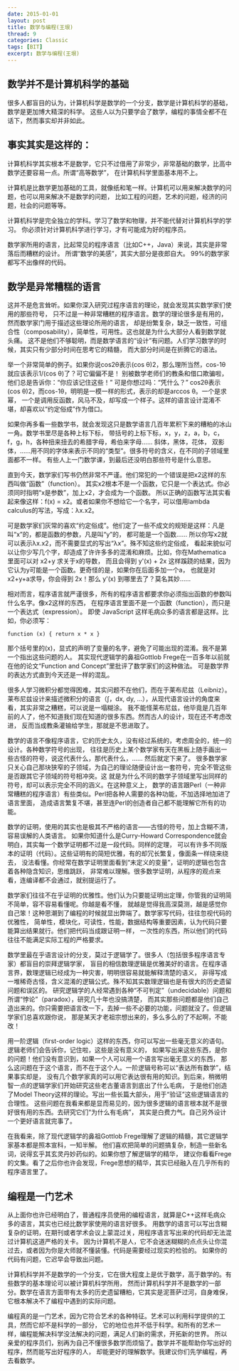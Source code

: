 ```yaml
---
date: 2015-01-01
layout: post
title: 数学与编程(王垠) 
thread: 9
categories: Classic
tags: [BIT]
excerpt: 数学与编程(王垠) 
---
```


## 数学并不是计算机科学的基础

很多人都盲目的认为，计算机科学是数学的一个分支，数学是计算机科学的基础，数学是更加博大精深的科学。
这些人以为只要学会了数学，编程的事情全都不在话下，然而事实却并非如此。

## 事实其实是这样的：

计算机科学其实根本不是数学，它只不过借用了非常少，非常基础的数学，比高中数学还要容易一点。所谓“高等数学”，
在计算机科学里面基本用不上。

计算机是比数学更加基础的工具，就像纸和笔一样。计算机可以用来解决数学的问题，也可以用来解决不是数学的问题，
比如工程的问题，艺术的问题，经济的问题，社会的问题等等。

计算机科学是完全独立的学科。学习了数学和物理，并不能代替对计算机科学的学习。
你必须针对计算机科学进行学习，才有可能成为好的程序员。

数学家所用的语言，比起常见的程序语言（比如C++，Java）来说，其实是非常落后而糟糕的设计。
所谓“数学的美感”，其实大部分是夜郎自大。
99%的数学家都写不出像样的代码。

## 数学是异常糟糕的语言

这并不是危言耸听。如果你深入研究过程序语言的理论，就会发现其实数学家们使用的那些符号，
只不过是一种非常糟糕的程序语言。数学的理论很多是有用的，然而数学家门用于描述这些理论所用的语言，
却是纷繁复杂，缺乏一致性，可组合性（composability），简单性，可用性。这也就是为什么大部分人看到数学就头痛。
这不是他们不够聪明，而是数学语言的“设计”有问题。人们学习数学的时候，其实只有少部分时间在思考它的精髓，
而大部分时间是在折腾它的语法。

举一个非常简单的例子。如果你说cos2θ表示(cos θ)2，那么理所当然，cos-1θ就应该表示1/(cos θ)了？可它偏偏不是！
别被数学老师们的教条和借口欺骗啦，他们总是告诉你：“你应该记住这些！” 可是你想过吗：“凭什么？” 
cos2θ表示(cos θ)2，而cos-1θ，明明是一模一样的形式，表示的却是arccos θ。一个是求幂，
一个是调用反函数，风马不及，却写成一个样子。这样的语言设计混淆不堪，却喜欢以“约定俗成”作为借口。

如果你再多看一些数学书，就会发现这只是数学语言几百年累积下来的糟粕的冰山一角。数学书里尽是各种上标下标，
带括号的上标下标，x，y，z，a，b，c，f，g，h，各种扭来扭去的希腊字母，希伯来字母…… 斜体，黑体，花体，
双影体，……用不同的字体来表示不同的“类型”。很多符号的含义，在不同的子领域里面都不一样。
有些人上一门数学课，到最后还没明白那些符号是什么意思。

直到今天，数学家们写书仍然非常不严谨。他们常犯的一个错误是把x2这样的东西叫做“函数”（function）。
其实x2根本不是一个函数，它只是一个表达式。你必须同时指明“x是参数”，加上x2，才会成为一个函数。
所以正确的函数写法其实看起来像这样：f(x) = x2。或者如果你不想给它一个名字，可以借用lambda calculus的写法，写成：λx.x2。

可是数学家们灰常的喜欢“约定俗成”。他们定了一些不成文的规矩是这样：凡是叫“x”的，都是函数的参数，凡是叫“y”的，
都可能是一个函数…… 所以你写x2就可以表示λx.x2，而不需要显式的写出“λx”。殊不知这些约定俗成，
看起来貌似可以让你少写几个字，却造成了许许多多的混淆和麻烦。比如，你在Mathematica里面可以对 x2+y 求关于x的导数，
而且会得到 y'(x) + 2x 这样蹊跷的结果，因为它认为y可能是一个函数。更奇怪的是，如果你在后面多加一个a，
也就是对x2+y+a求导，你会得到 2x！那么 y'(x) 到哪里去了？莫名其妙……

相对而言，程序语言就严谨很多，所有的程序语言都要求你必须指出函数的参数叫什么名字。像x2这样的东西，
在程序语言里面不是一个函数（function），而只是一个表达式（expression）。
即使 JavaScript 这样毛病众多的语言都是这样。比如，你必须写：
```
function (x) { return x * x }
```
那个括号里的(x)，显式的声明了变量的名字，避免了可能出现的混淆。我不是第一个指出这些问题的人。
其实现代逻辑学的鼻祖Gottlob Frege在一百多年以前就在他的论文“Function and Concept”里批评了数学家们的这种做法。
可是数学界的表达方式直到今天还是一样的混乱。

很多人学习微积分都觉得困难，其实问题不在他们，而在于莱布尼兹（Leibniz）。
莱布尼兹设计来描述微积分的语言（∫，dx, dy, …），从现代语言设计的角度来看，其实非常之糟糕，可以说是一塌糊涂。
我不能怪莱布尼兹，他毕竟是几百年前的人了，他不知道我们现在知道的很多东西。然而古人的设计，现在还不考虑改进，
反而当成教条灌输给学生，那就是不思进取了。

数学的语言不像程序语言，它的历史太久，没有经过系统的，考虑周全的，统一的设计。各种数学符号的出现，
往往是历史上某个数学家有天在黑板上随手画出一些古怪的符号，说这代表什么，那代表什么，…… 然后就定下来了。
很多数学家只关心自己那块狭窄的子领域，为自己的理论随便设计出一套符号，完全不管这些是否跟其它子领域的符号相冲突。这
就是为什么不同的数学子领域里写出同样的符号，却可以表示完全不同的涵义。在这种意义上，
数学的语言跟Perl（一种非常糟糕的程序语言）有些类似。Perl把各种人需要的各种功能，不加选择地加进了语言里面，
造成语言繁复不堪，甚至连Perl的创造者自己都不能理解它所有的功能。

数学的证明，使用的其实也是极其不严格的语言——古怪的符号，加上含糊不清，容易误解的人类语言。
如果你知道什么是Curry-Howard Correspondence就会明白，其实每一个数学证明都不过是一段代码。同样的定理，
可以有许多不同版本的证明（代码）。这些证明有的简短优雅，有的却冗长繁复，像面条一样绕来绕去，
没法看懂。你经常在数学证明里面看到“未定义的变量”，证明的逻辑也包含着各种隐含知识，思维跳跃，
非常难以理解。很多数学证明，从程序的观点来看，连编译都不会通过，就别提运行了。

数学家们往往不在乎证明的优雅性。他们认为只要能证明出定理，你管我的证明简不简单，容不容易看懂呢。你越是看不懂，
就越是觉得我高深莫测，越是感觉你自己笨！这种思潮到了编程的时候就显出弊端了。数学家写代码，往往忽视代码的优雅性，
简单性，模块化，可读性，性能，数据结构等重要因素，认为代码只要能算出结果就行。他们把代码当成跟证明一样，
一次性的东西，所以他们的代码往往不能满足实际工程的严格要求。

数学里最在乎语言设计的分支，莫过于逻辑学了。很多人（包括很多程序语言专家）都盲目的崇拜逻辑学家，
盲目的相信数理逻辑是优雅美好的语言。在程序语言界，数理逻辑已经成为一种灾害，明明很容易就能解释清楚的语义，
非得写成一堆稀奇古怪，含义混淆的逻辑公式。殊不知其实数理逻辑也是有很大的历史遗留问题和误区的。
研究逻辑学的人经常遇到各种“不可判定”（undecidable）问题和所谓“悖论”（paradox），研究几十年也没搞清楚，
而其实那些问题都是他们自己造出来的。你只需要把语言改一下，去掉一些不必要的功能，问题就没了。但逻辑学家们总喜欢跟你说，
那是某天才老祖宗想出来的，多么多么的了不起啊，不能改！

用一阶逻辑（first-order logic）这样的东西，你可以写出一些毫无意义的语句。逻辑老师们会告诉你，记住啦，这些是没有意义的，
如果写出来这些东西，是你的问题！他们没有意识到，如果一个人可以用一个语言写出毫无意义的东西，
那么这问题在于这个语言，而不在于这个人。一阶逻辑号称可以“表达所有数学”，结果事实却是，
没有几个数学家真的可以用它表达很有用的知识。到后来，稍微明智一点的逻辑学家们开始研究这些老古董语言到底出了什么毛病，
于是他们创造了Model Theory这样的理论。写出一些长篇大部头，用于“验证”这些逻辑语言的合理性。
这些问题在我看来都是显而易见的，因为很多逻辑的语言根本就不是很好很有用的东西。去研究它们“为什么有毛病”，
其实是白费力气。自己另外设计一个更好语言就完事了。

在我看来，除了现代逻辑学的鼻祖Gottlob Frege理解了逻辑的精髓，其它逻辑学家基本都是照本宣科，一知半解。
他们喜欢把简单的问题搞复杂，制造一些新名词，说得玄乎其玄灵丹妙药似的。如果你想了解逻辑学的精华，
建议你看看Frege的文集。看了之后你也许会发现，Frege思想的精华，其实已经融入在几乎所有的程序语言里了。

## 编程是一门艺术

从上面你也许已经明白了，普通程序员使用的编程语言，就算是C++这样毛病众多的语言，其实也已经比数学家使用的语言好很多。
用数学的语言可以写出含糊复杂的证明，在期刊或者学术会议上蒙混过关，用程序语言写出来的代码却无法混过计算机这道严格的关卡。
因为计算机不是人，它不会迷迷糊糊的点点头让你混过去，或者因为你是大师就不懂装懂。代码是需要经过现实的检验的。
如果你的代码有问题，它迟早会导致出问题。

计算机科学并不是数学的一个分支，它在很大程度上是优于数学，高于数学的。有些数学的基本理论可以被计算机科学所用，
然而计算机科学并不是数学的一部分。数学在语言方面带有太多的历史遗留糟粕，它其实是泥菩萨过河，自身难保，
它根本解决不了编程中遇到的实际问题。

编程真的是一门艺术，因为它符合艺术的各种特征。艺术可以利用科学提供的工具，然而它却不是科学的一部分，
它的地位也并不低于科学。和所有的艺术一样，编程能解决科学没法解决的问题，满足人们新的需求，开拓新的世界。
所以亲爱的程序员们，别再为自己不懂很多数学而烦恼了。数学并不能帮助你写出好的程序，然而能写出好程序的人，
却能更好的理解数学。我建议你们先学编程，再去看数学。